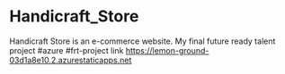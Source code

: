 # Handicraft_Store
Handicraft Store is an e-commerce website. 
My final future ready talent project
#azure #frt-project link https://lemon-ground-03d1a8e10.2.azurestaticapps.net
